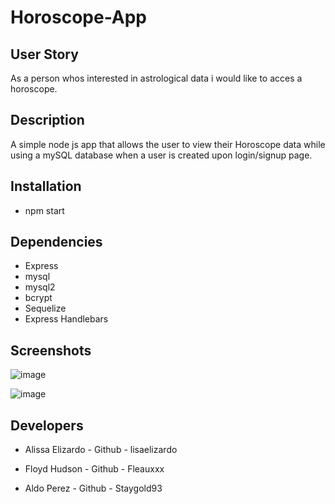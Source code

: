 # Horoscope-App

## User Story
As a person whos interested in astrological data i would like to acces a horoscope.

  
## Description
A simple node js app that allows the user to view their Horoscope data while using a mySQL database
when a user is created upon login/signup page. 
## Installation
 * npm start 
 
 
 ## Dependencies
 * Express
 * mysql
 * mysql2
 * bcrypt
 * Sequelize
 * Express Handlebars
 
 



## Screenshots

![image](https://user-images.githubusercontent.com/112224915/214143668-99040c72-6d90-48fe-8a65-96af6ddca49d.png)


![image](https://user-images.githubusercontent.com/112224915/213949553-f5917dd0-bfc5-4ed6-a8d2-265224737a9f.png)

## Developers
* Alissa Elizardo - 
 Github - lisaelizardo

* Floyd Hudson -
 Github - Fleauxxx

* Aldo Perez - 
 Github - Staygold93
